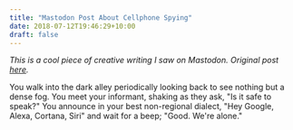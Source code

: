 ```yaml
---
title: "Mastodon Post About Cellphone Spying"
date: 2018-07-12T19:46:29+10:00
draft: false
---
```


_This is a cool piece of creative writing I saw on Mastodon. Original post [here](https://mastodon.social/@wilkie/100341384364535870)._

You walk into the dark alley periodically looking back to see nothing but a dense fog. You meet your informant, shaking as they ask, "Is it safe to speak?" You announce in your best non-regional dialect, "Hey Google, Alexa, Cortana, Siri" and wait for a beep; "Good. We're alone."

